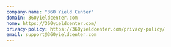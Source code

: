 ```yaml
---
company-name: "360 Yield Center"
domain: 360yieldcenter.com
home: https://360yieldcenter.com/
privacy-policy: https://360yieldcenter.com/privacy-policy/
email: support@360yieldcenter.com
---
```




